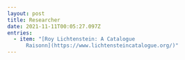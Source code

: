```yaml
---
layout: post
title: Researcher
date: 2021-11-11T00:05:27.097Z
entries:
  - item: "[R﻿oy Lichtenstein: A Catalogue
      Raisonn](https://www.lichtensteincatalogue.org/)"
---
```

